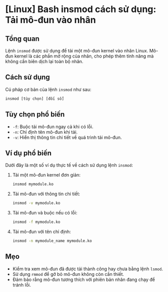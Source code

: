 # [Linux] Bash insmod cách sử dụng: Tải mô-đun vào nhân

## Tổng quan
Lệnh `insmod` được sử dụng để tải một mô-đun kernel vào nhân Linux. Mô-đun kernel là các phần mở rộng của nhân, cho phép thêm tính năng mà không cần biên dịch lại toàn bộ nhân.

## Cách sử dụng
Cú pháp cơ bản của lệnh `insmod` như sau:
```bash
insmod [tùy chọn] [đối số]
```

## Tùy chọn phổ biến
- `-f`: Buộc tải mô-đun ngay cả khi có lỗi.
- `-n`: Chỉ định tên mô-đun khi tải.
- `-v`: Hiển thị thông tin chi tiết về quá trình tải mô-đun.

## Ví dụ phổ biến
Dưới đây là một số ví dụ thực tế về cách sử dụng lệnh `insmod`:

1. Tải một mô-đun kernel đơn giản:
   ```bash
   insmod mymodule.ko
   ```

2. Tải mô-đun với thông tin chi tiết:
   ```bash
   insmod -v mymodule.ko
   ```

3. Tải mô-đun và buộc nếu có lỗi:
   ```bash
   insmod -f mymodule.ko
   ```

4. Tải mô-đun với tên chỉ định:
   ```bash
   insmod -n mymodule_name mymodule.ko
   ```

## Mẹo
- Kiểm tra xem mô-đun đã được tải thành công hay chưa bằng lệnh `lsmod`.
- Sử dụng `rmmod` để gỡ bỏ mô-đun không còn cần thiết.
- Đảm bảo rằng mô-đun tương thích với phiên bản nhân đang chạy để tránh lỗi.